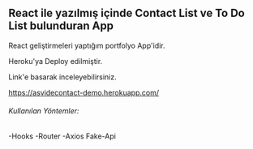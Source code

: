 ## React ile yazılmış içinde Contact List ve To Do List bulunduran App
 
 React geliştirmeleri yaptığım portfolyo App'idir.
 
 Heroku'ya Deploy edilmiştir.
 
 Link'e basarak inceleyebilirsiniz.
 
 https://asvidecontact-demo.herokuapp.com/

###### Kullanılan Yöntemler:

-Hooks
-Router
-Axios Fake-Api





